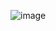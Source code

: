 ![image](https://github.com/michaelokoroike/Courses/assets/39680418/4102a16d-da43-4f79-b140-fd43088f98de)
